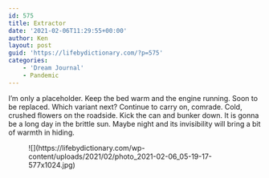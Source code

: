 ```yaml
---
id: 575
title: Extractor
date: '2021-02-06T11:29:55+00:00'
author: Ken
layout: post
guid: 'https://lifebydictionary.com/?p=575'
categories:
    - 'Dream Journal'
    - Pandemic
---
```


I’m only a placeholder. Keep the bed warm and the engine running. Soon to be replaced. Which variant next? Continue to carry on, comrade. Cold, crushed flowers on the roadside. Kick the can and bunker down. It is gonna be a long day in the brittle sun. Maybe night and its invisibility will bring a bit of warmth in hiding.

<figure class="wp-block-image size-large">![](https://lifebydictionary.com/wp-content/uploads/2021/02/photo_2021-02-06_05-19-17-577x1024.jpg)</figure>